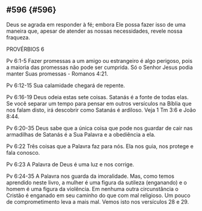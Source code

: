 ## #596 {#596}

Deus se agrada em responder à fé; embora Ele possa fazer isso de uma maneira que, apesar de atender as nossas necessidades, revele nossa fraqueza.

PROVÉRBIOS 6

Pv 6:1-5 Fazer promessas a um amigo ou estrangeiro é algo perigoso, pois a maioria das promessas não pode ser cumprida. Só o Senhor Jesus podia manter Suas promessas - Romanos 4:21.

Pv 6:12-15 Sua calamidade chegará de repente.

Pv 6:16-19 Deus odeia estas sete coisas. Satanás é a fonte de todas elas. Se você separar um tempo para pensar em outros versículos na Bíblia que nos falam disto, irá descobrir como Satanás é ardiloso. Veja 1 Tm 3:6 e João 8:44.

Pv 6:20-35 Deus sabe que a única coisa que pode nos guardar de cair nas armadilhas de Satanás é a Sua Palavra e a obediência a ela.

Pv 6:22 Três coisas que a Palavra faz para nós. Ela nos guia, nos protege e fala conosco.

Pv 6:23 A Palavra de Deus é uma luz e nos corrige.

Pv 6:24-35 A Palavra nos guarda da imoralidade. Mas, como temos aprendido neste livro, a mulher é uma figura da sutileza (enganando) e o homem é uma figura da violência. Em nenhuma outra circunstância o Cristão é enganado em seu caminho do que com mal religioso. Um pouco de comprometimento leva a mais mal. Vemos isto nos versículos 28 e 29.